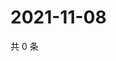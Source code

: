 # 2021-11-08

共 0 条

<!-- BEGIN WEIBO -->
<!-- 最后更新时间 Mon Nov 08 2021 01:18:11 GMT+0800 (China Standard Time) -->

<!-- END WEIBO -->

